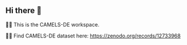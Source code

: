 ## Hi there 👋


🙋‍♀️ This is the CAMELS-DE workspace.

👩‍💻 Find CAMELS-DE dataset here: https://zenodo.org/records/12733968

